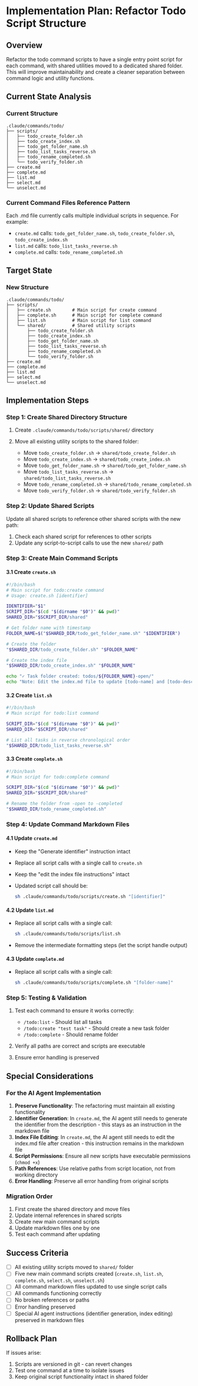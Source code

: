 # Implementation Plan: Refactor Todo Script Structure

## Overview

Refactor the todo command scripts to have a single entry point script for
each command, with shared utilities moved to a dedicated shared folder. This
will improve maintainability and create a cleaner separation between command
logic and utility functions.

## Current State Analysis

### Current Structure

```text
.claude/commands/todo/
├── scripts/
│   ├── todo_create_folder.sh
│   ├── todo_create_index.sh
│   ├── todo_get_folder_name.sh
│   ├── todo_list_tasks_reverse.sh
│   ├── todo_rename_completed.sh
│   └── todo_verify_folder.sh
├── create.md
├── complete.md
├── list.md
├── select.md
└── unselect.md
```

### Current Command Files Reference Pattern

Each .md file currently calls multiple individual scripts in sequence. For
example:

- `create.md` calls: `todo_get_folder_name.sh`, `todo_create_folder.sh`,
  `todo_create_index.sh`
- `list.md` calls: `todo_list_tasks_reverse.sh`
- `complete.md` calls: `todo_rename_completed.sh`

## Target State

### New Structure

```text
.claude/commands/todo/
├── scripts/
│   ├── create.sh        # Main script for create command
│   ├── complete.sh      # Main script for complete command
│   ├── list.sh          # Main script for list command
│   └── shared/          # Shared utility scripts
│       ├── todo_create_folder.sh
│       ├── todo_create_index.sh
│       ├── todo_get_folder_name.sh
│       ├── todo_list_tasks_reverse.sh
│       ├── todo_rename_completed.sh
│       └── todo_verify_folder.sh
├── create.md
├── complete.md
├── list.md
├── select.md
└── unselect.md
```

## Implementation Steps

### Step 1: Create Shared Directory Structure

1. Create `.claude/commands/todo/scripts/shared/` directory
2. Move all existing utility scripts to the shared folder:

   - Move `todo_create_folder.sh` → `shared/todo_create_folder.sh`
   - Move `todo_create_index.sh` → `shared/todo_create_index.sh`
   - Move `todo_get_folder_name.sh` → `shared/todo_get_folder_name.sh`
   - Move `todo_list_tasks_reverse.sh` →
     `shared/todo_list_tasks_reverse.sh`
   - Move `todo_rename_completed.sh` → `shared/todo_rename_completed.sh`
   - Move `todo_verify_folder.sh` → `shared/todo_verify_folder.sh`

### Step 2: Update Shared Scripts

Update all shared scripts to reference other shared scripts with the new
path:

1. Check each shared script for references to other scripts
2. Update any script-to-script calls to use the new `shared/` path

### Step 3: Create Main Command Scripts

#### 3.1 Create `create.sh`

```bash
#!/bin/bash
# Main script for todo:create command
# Usage: create.sh [identifier]

IDENTIFIER="$1"
SCRIPT_DIR="$(cd "$(dirname "$0")" && pwd)"
SHARED_DIR="$SCRIPT_DIR/shared"

# Get folder name with timestamp
FOLDER_NAME=$("$SHARED_DIR/todo_get_folder_name.sh" "$IDENTIFIER")

# Create the folder
"$SHARED_DIR/todo_create_folder.sh" "$FOLDER_NAME"

# Create the index file
"$SHARED_DIR/todo_create_index.sh" "$FOLDER_NAME"

echo "✓ Task folder created: todos/${FOLDER_NAME}-open/"
echo "Note: Edit the index.md file to update [todo-name] and [todo-description]"
```

#### 3.2 Create `list.sh`

```bash
#!/bin/bash
# Main script for todo:list command

SCRIPT_DIR="$(cd "$(dirname "$0")" && pwd)"
SHARED_DIR="$SCRIPT_DIR/shared"

# List all tasks in reverse chronological order
"$SHARED_DIR/todo_list_tasks_reverse.sh"
```

#### 3.3 Create `complete.sh`

```bash
#!/bin/bash
# Main script for todo:complete command

SCRIPT_DIR="$(cd "$(dirname "$0")" && pwd)"
SHARED_DIR="$SCRIPT_DIR/shared"

# Rename the folder from -open to -completed
"$SHARED_DIR/todo_rename_completed.sh"
```

### Step 4: Update Command Markdown Files

#### 4.1 Update `create.md`

- Keep the "Generate identifier" instruction intact
- Replace all script calls with a single call to `create.sh`
- Keep the "edit the index file instructions" intact
- Updated script call should be:

  ```bash
  sh .claude/commands/todo/scripts/create.sh "[identifier]"
  ```

#### 4.2 Update `list.md`

- Replace all script calls with a single call:

  ```bash
  sh .claude/commands/todo/scripts/list.sh
  ```

- Remove the intermediate formatting steps (let the script handle output)

#### 4.3 Update `complete.md`

- Replace all script calls with a single call:

  ```bash
  sh .claude/commands/todo/scripts/complete.sh "[folder-name]"
  ```

### Step 5: Testing & Validation

1. Test each command to ensure it works correctly:

   - `/todo:list` - Should list all tasks
   - `/todo:create "test task"` - Should create a new task folder
   - `/todo:complete` - Should rename folder

2. Verify all paths are correct and scripts are executable
3. Ensure error handling is preserved

## Special Considerations

### For the AI Agent Implementation

1. **Preserve Functionality**: The refactoring must maintain all existing
   functionality
2. **Identifier Generation**: In `create.md`, the AI agent still needs to
   generate the identifier from the description - this stays as an instruction
   in the markdown file
3. **Index File Editing**: In `create.md`, the AI agent still needs to edit
   the index.md file after creation - this instruction remains in the markdown
   file
4. **Script Permissions**: Ensure all new scripts have executable permissions
   (`chmod +x`)
5. **Path References**: Use relative paths from script location, not from
   working directory
6. **Error Handling**: Preserve all error handling from original scripts

### Migration Order

1. First create the shared directory and move files
2. Update internal references in shared scripts
3. Create new main command scripts
4. Update markdown files one by one
5. Test each command after updating

## Success Criteria

- [ ] All existing utility scripts moved to `shared/` folder
- [ ] Five new main command scripts created (`create.sh`, `list.sh`,
  `complete.sh`, `select.sh`, `unselect.sh`)
- [ ] All command markdown files updated to use single script calls
- [ ] All commands functioning correctly
- [ ] No broken references or paths
- [ ] Error handling preserved
- [ ] Special AI agent instructions (identifier generation, index editing)
  preserved in markdown files

## Rollback Plan

If issues arise:

1. Scripts are versioned in git - can revert changes
2. Test one command at a time to isolate issues
3. Keep original script functionality intact in shared folder
